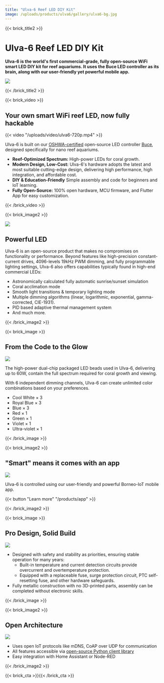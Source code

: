 ```yaml
---
title: "Ulva-6 Reef LED DIY Kit"
image: /uploads/products/ulva6/gallery/ulva6-bg.jpg
---
```


{{< brick_title2 >}}

# Ulva-6 Reef LED DIY Kit

**Ulva-6 is the world's first commercial-grade, fully open-source WiFi smart LED DIY kit for reef aquariums. It uses the Buce LED controller as its brain, along with our user-friendly yet powerful mobile app.**

![](/uploads/products/ulva6/gallery/ulva6-looking.jpg)

{{< /brick_title2 >}}

{{< brick_video >}}

## Your own smart WiFi reef LED, now fully hackable

{{< video "/uploads/video/ulva6-720p.mp4" >}}


Ulva-6 is built on our [OSHWA-certified](https://certification.oshwa.org/cn000017.html) open-source LED controller [Buce](../buce), designed specifically for nano reef aquariums.

* **Reef-Optimized Spectrum:** High-power LEDs for coral growth.
* **Modern Design, Low-Cost:** Ulva-6's hardware adopts the latest and most suitable cutting-edge design, delivering high performance, high integration, and affordable cost.
* **DIY & Education-Friendly** Simple assembly and code for beginners and IoT learning.
* **Fully Open-Source:** 100% open hardware, MCU firmware, and Flutter App for easy customization.

{{< /brick_video >}}

{{< brick_image2 >}}

![](/uploads/products/ulva6/gallery/ulva6-leds.jpg)

## Powerful LED

Ulva-6 is an open-source product that makes no compromises on functionality or performance. Beyond features like high-precision constant-current drives, 4096-levels 19kHz PWM dimming, and fully programmable lighting settings, Ulva-6 also offers capabilities typically found in high-end commercial LEDs:

* Astronomically calculated fully automatic sunrise/sunset simulation
* Coral acclimation mode
* Smooth light transitions & temporary lighting mode
* Multiple dimming algorithms (linear, logarithmic, exponential, gamma-corrected, CIE-1931).
* PID based adaptive thermal management system
* And much more.

{{< /brick_image2 >}}

{{< brick_image >}}

## From the Code to the Glow

![](/uploads/products/ulva6/gallery/ulva6-spectrogram.png)

The high-power dual-chip packaged LED beads used in Ulva-6, delivering up to 60W, contain the full spectrum required for coral growth and viewing.

With 6 independent dimming channels, Ulva-6 can create unlimited color combinations based on your preferences.

* Cool White × 3
* Royal Blue × 3
* Blue × 3
* Red × 1
* Green × 1
* Violet × 1
* Ultra-violet × 1


{{< /brick_image >}}

{{< brick_image2 >}}

## "Smart" means it comes with an app

![](/uploads/products/app/app.png)

Ulva-6 is controlled using our user-friendly and powerful Borneo-IoT mobile app.

{{< button "Learn more" "/products/app" >}}

{{< /brick_image2 >}}

{{< brick_image >}}

## Pro Design, Solid Build

![](/uploads/products/ulva6/gallery/ulva6-looking.jpg)

* Designed with safety and stability as priorities, ensuring stable operation for many years:
  * Built-in temperature and current detection circuits provide overcurrent and overtemperature protection.
  * Equipped with a replaceable fuse, surge protection circuit, PTC self-resetting fuse, and other hardware safeguards.
* Fully metallic construction with no 3D-printed parts, assembly can be completed without electronic skills.

{{< /brick_image >}}

{{< brick_image2 >}}

## Open Architecture

![](/uploads/products/borneopy/python-code.png)

* Uses open IoT protocols like mDNS, CoAP over UDP for communication
* All features accessible via [open-source Python client library](https://docs.borneoiot.com/borneopy)
* Easy integration with Home Assistant or Node-RED

{{< /brick_image2 >}}

{{< brick_cta >}}{{< /brick_cta >}}